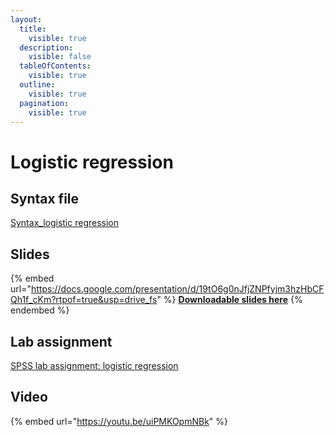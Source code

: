 ```yaml
---
layout:
  title:
    visible: true
  description:
    visible: false
  tableOfContents:
    visible: true
  outline:
    visible: true
  pagination:
    visible: true
---
```


# Logistic regression

## Syntax file

[Syntax\_logistic regression](https://drive.google.com/open?id=1c6U6qnm2PA0iPCGMNo1IlxfCz36Mo584\&usp=drive\_fs)

## Slides

{% embed url="https://docs.google.com/presentation/d/19tO6g0nJfjZNPfyjm3hzHbCFQh1f_cKm?rtpof=true&usp=drive_fs" %}
[**Downloadable slides here**](https://docs.google.com/presentation/d/19tO6g0nJfjZNPfyjm3hzHbCFQh1f\_cKm?rtpof=true\&usp=drive\_fs)
{% endembed %}

## Lab assignment

[SPSS lab assignment: logistic regression](https://docs.google.com/document/d/1fuP\_6RrRDy9k-yoeD5-An7pZnWEsYKyeOU\_Jg3qYJWY/edit?usp=sharing)

## Video

{% embed url="https://youtu.be/uiPMKOpmNBk" %}
